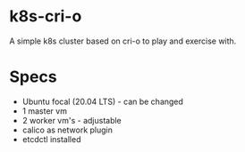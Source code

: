 # k8s-cri-o

A simple k8s cluster based on cri-o to play and exercise with.

# Specs

- Ubuntu focal (20.04 LTS) - can be changed
- 1 master vm
- 2 worker vm's - adjustable
- calico as network plugin
- etcdctl installed
